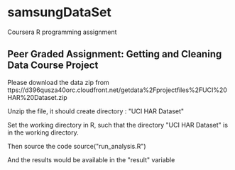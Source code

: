 # samsungDataSet
Coursera R programming assignment

## Peer Graded Assignment: Getting and Cleaning Data Course Project

Please download the data zip from ttps://d396qusza40orc.cloudfront.net/getdata%2Fprojectfiles%2FUCI%20HAR%20Dataset.zip

Unzip the file, it should create directory : "UCI HAR Dataset"

Set the working directory in R, such that the directory "UCI HAR Dataset" is in the working directory.

Then source the code
source("run_analysis.R")

And the results would be available in the "result" variable
